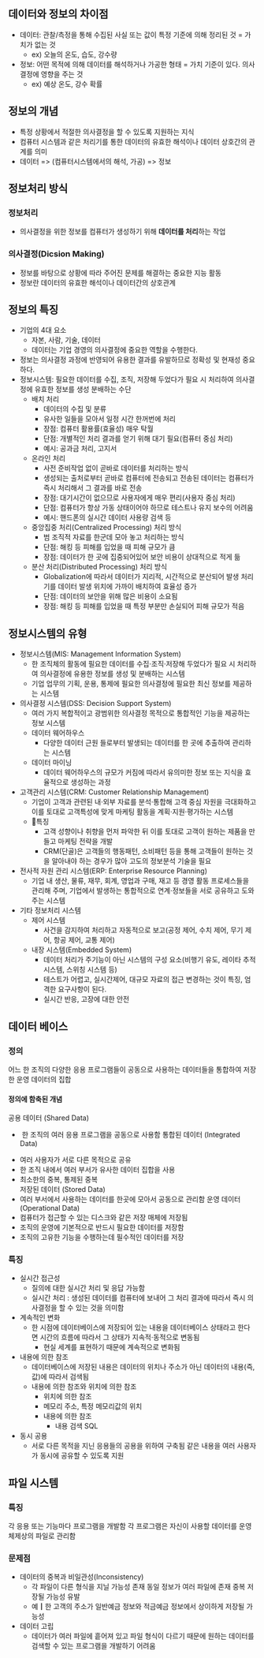 ## 데이터와 정보의 차이점
* 데이터: 관찰/측정을 통해 수집된 사실 또는 값이 특정 기준에 의해 정리된 것 = 가치가 없는 것
	* ex) 오늘의 온도, 습도, 강수량
* 정보: 어떤 목적에 의해 데이터를 해석하거나 가공한 형태 = 가치 기준이 있다. 의사결정에 영향을 주는 것
	* ex) 예상 온도, 강수 확률

## 정보의 개념
* 특정 상황에서 적절한 의사결정을 할 수 있도록 지원하는 지식
* 컴퓨터 시스템과 같은 처리기를 통한 데이터의 유효한 해석이나 데이터 상호간의 관계를 의미
* 데이터 => (컴퓨터시스템에서의 해석, 가공) => 정보

## 정보처리 방식
### 정보처리
* 의사결정을 위한 정보를 컴퓨터가 생성하기 위해 **데이터를 처리**하는 작업

### 의사결정(Dicsion Making)
* 정보를 바탕으로 상황에 따라 주어진 문제를 해결하는 중요한 지능 활동
* 정보란 데이터의 유효한 해석이나 데이터간의 상호관계

## 정보의 특징
* 기업의 4대 요소
	* 자본, 사람, 기술, 데이터
	* 데이터는 기업 경영의 의사결정에 중요한 역할을 수행한다.
* 정보는 의사결정 과정에 반영되어 유용한 결과를 유발하므로 정확성 및 현재성 중요하다.
* 정보시스템:  필요한 데이터를 수집, 조직, 저장해 두었다가 필요 시 처리하여 의사결정에 유효한 정보를 생성 분배하는 수단
	* 배치 처리
		* 데이터의 수집 및 분류  
		* 유사한 일들을 모아서 일정 시간 한꺼번에 처리
		* 장점: 컴퓨터 활용률(효율성) 매우 탁월  
		* 단점: 개별적인 처리 결과를 얻기 위해 대기 필요(컴퓨터 중심 처리)
		* 예시: 공과금 처리, 고지서
	* 온라인 처리
		* 사전 준비작업 없이 곧바로 데이터를 처리하는 방식  
		* 생성되는 출처로부터 곧바로 컴퓨터에 전송되고 전송된 데이터는 컴퓨터가 즉시 처리해서 그 결과를 바로 전송
		* 장점: 대기시간이 없으므로 사용자에게 매우 편리(사용자 중심 처리)
		* 단점: 컴퓨터가 항상 가동 상태이어야 하므로 테스트나 유지 보수의 어려움
		* 예시: 핸드폰의 실시간 데이터 사용량 검색 등
	* 중앙집중 처리(Centralized Processing) 처리 방식
		* 범 조직적 자료를 한군데 모아 놓고 처리하는 방식  
		* 단점: 해킹 등 피해를 입었을 때 피해 규모가 큼
		* 장점: 데이터가 한 곳에 집중되어있어 보안 비용이 상대적으로 적게 듦
	* 분산 처리(Distributed Processing) 처리 방식  
		* Globalization에 따라서 데이터가 지리적, 시간적으로 분산되어 발생 처리기를 데이터 발생 위치에 가까이 배치하여 효율성 증가
		* 단점: 데이터의 보안을 위해 많은 비용이 소요됨
		* 장점: 해킹 등 피해를 입었을 때 특정 부분만 손실되어 피해 규모가 적음

## 정보시스템의 유형

* 정보시스템(MIS: Management Information System)
	* 한 조직체의 활동에 필요한 데이터를 수집·조직·저장해 두었다가 필요 시 처리하여 의사결정에 유용한 정보를 생성 및 분배하는 시스템
	* 기업 업무의 기획, 운용, 통제에 필요한 의사결정에 필요한 최신 정보를 제공하는 시스템
* 의사결정 시스템(DSS: Decision Support System)
	* 여러 가지 복합적이고 광범위한 의사결정 목적으로 통합적인 기능을 제공하는 정보 시스템
	* 데이터 웨어하우스
		* 다양한 데이터 근원 들로부터 발생되는 데이터를 한 곳에 추출하여 관리하는 시스템
	* 데이터 마이닝
		* 데이터 웨어하우스의 규모가 커짐에 따라서 유의미한 정보 또는 지식을 효율적으로 생성하는 과정
* 고객관리 시스템(CRM: Customer Relationship Management)
	* 기업이 고객과 관련된 내·외부 자료를 분석·통합해 고객 중심 자원을 극대화하고 이를 토대로 고객특성에 맞게 마케팅 활동을 계획·지원·평가하는 시스템
	* 특징
		* 고객 성향이나 취향을 먼저 파악한 뒤 이를 토대로 고객이 원하는 제품을 만들고 마케팅 전략을 개발
		* CRM(단골)은 고객들의 행동패턴, 소비패턴 등을 통해 고객들이 원하는 것을 알아내야 하는 경우가 많아 고도의 정보분석 기술을 필요
* 전사적 자원 관리 시스템(ERP: Enterprise Resource Planning)
	* 기업 내 생산, 물류, 재무, 회계, 영업과 구매, 재고 등 경영 활동 프로세스들을 관리해 주며, 기업에서 발생하는 통합적으로 연계·정보들을 서로 공유하고 도와주는 시스템
* 기타 정보처리 시스템
	* 제어 시스템  
		* 사건을 감지하여 처리하고 자동적으로 보고(공정 제어, 수치 제어, 무기 제어, 항공 제어, 교통 제어)
	* 내장 시스템(Embedded System)  
		* 데이터 처리가 주기능이 아닌 시스템의 구성 요소(비행기 유도, 레이타 추적 시스템, 스위칭 시스템 등)
		* 테스트가 어렵고, 실시간제어, 대규모 자료의 접근 변경하는 것이 특징, 엄격한 요구사항이 된다.
		* 실시간 반응, 고장에 대한 안전


## 데이터 베이스
### 정의
어느 한 조직의 다양한 응용 프로그램들이 공동으로 사용하는 데이터들을 통합하여 저장한 운영 데이터의 집합

#### 정의에 함축된 개념

공용 데이터 (Shared Data)
*  한 조직의 여러 응용 프로그램을 공동으로 사용함
통합된 데이터 (Integrated Data)
- 여러 사용자가 서로 다른 목적으로 공유
- 한 조직 내에서 여러 부서가 유사한 데이터 집합을 사용
- 최소한의 중복, 통제된 중복  
저장된 데이터 (Stored Data)
- 여러 부서에서 사용하는 데이터를 한곳에 모아서 공동으로 관리함
운영 데이터 (Operational Data)
- 컴퓨터가 접근할 수 있는 디스크와 같은 저장 매체에 저장됨
- 조직의 운영에 기본적으로 반드시 필요한 데이터를 저장함  
- 조직의 고유한 기능을 수행하는데 필수적인 데이터를 저장


### 특징
* 실시간 접근성
	* 질의에 대한 실시간 처리 및 응답 가능함  
	* 실시간 처리 : 생성된 데이터를 컴퓨터에 보내어 그 처리 결과에 따라서 즉시 의사결정을 할 수 있는 것을 의미함
* 계속적인 변화
	* 한 시점에 데이터베이스에 저장되어 있는 내용을 데이터베이스 상태라고 한다면 시간의 흐름에 따라서 그 상태가 지속적·동적으로 변동됨
		* 현실 세계를 표현하기 때문에 계속적으로 변화됨
* 내용에 의한 참조
	* 데이터베이스에 저장된 내용은 데이터의 위치나 주소가 아닌 데이터의 내용(즉, 값)에 따라서 검색됨
	*  내용에 의한 참조와 위치에 의한 참조
		* 위치에 의한 참조
		* 메모리 주소, 특정 메모리값의 위치
		* 내용에 의한 참조
			* 내용 검색 SQL
* 동시 공용
	* 서로 다른 목적을 지닌 응용들의 공용을 위하여 구축됨 같은 내용을 여러 사용자가 동시에 공유할 수 있도록 지원


## 파일 시스템
### 특징
각 응용 또는 기능마다 프로그램을 개발함
각 프로그램은 자신이 사용할 데이터를 운영체제상의 파일로 관리함

### 문제점

* 데이터의 중복과 비일관성(Inconsistency)
	* 각 파일이 다른 형식을 지닐 가능성 존재 동일 정보가 여러 파일에 존재 중복 저장될 가능성 유발  
	* 예┃한 고객의 주소가 일반예금 정보와 적금예금 정보에서 상이하게 저장될 가능성
* 데이터 고립
	* 데이터가 여러 파일에 흩어져 있고 파일 형식이 다르기 때문에 원하는 데이터를 검색할 수 있는 프로그램을 개발하기 어려움
